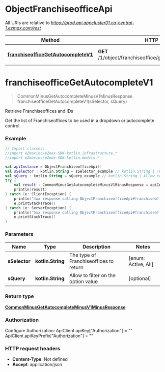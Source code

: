 # ObjectFranchiseofficeApi

All URIs are relative to *https://prod.api.appcluster01.ca-central-1.ezmax.com/rest*

Method | HTTP request | Description
------------- | ------------- | -------------
[**franchiseofficeGetAutocompleteV1**](ObjectFranchiseofficeApi.md#franchiseofficeGetAutocompleteV1) | **GET** /1/object/franchiseoffice/getAutocomplete/{sSelector} | Retrieve Franchiseoffices and IDs


<a name="franchiseofficeGetAutocompleteV1"></a>
# **franchiseofficeGetAutocompleteV1**
> CommonMinusGetAutocompleteMinusV1MinusResponse franchiseofficeGetAutocompleteV1(sSelector, sQuery)

Retrieve Franchiseoffices and IDs

Get the list of Franchiseoffices to be used in a dropdown or autocomplete control.

### Example
```kotlin
// Import classes:
//import eZmaxinc/eZmax-SDK-kotlin.infrastructure.*
//import eZmaxinc/eZmax-SDK-kotlin.models.*

val apiInstance = ObjectFranchiseofficeApi()
val sSelector : kotlin.String = sSelector_example // kotlin.String | The type of Franchiseoffices to return
val sQuery : kotlin.String = sQuery_example // kotlin.String | Allow to filter on the option value
try {
    val result : CommonMinusGetAutocompleteMinusV1MinusResponse = apiInstance.franchiseofficeGetAutocompleteV1(sSelector, sQuery)
    println(result)
} catch (e: ClientException) {
    println("4xx response calling ObjectFranchiseofficeApi#franchiseofficeGetAutocompleteV1")
    e.printStackTrace()
} catch (e: ServerException) {
    println("5xx response calling ObjectFranchiseofficeApi#franchiseofficeGetAutocompleteV1")
    e.printStackTrace()
}
```

### Parameters

Name | Type | Description  | Notes
------------- | ------------- | ------------- | -------------
 **sSelector** | **kotlin.String**| The type of Franchiseoffices to return | [enum: Active, All]
 **sQuery** | **kotlin.String**| Allow to filter on the option value | [optional]

### Return type

[**CommonMinusGetAutocompleteMinusV1MinusResponse**](CommonMinusGetAutocompleteMinusV1MinusResponse.md)

### Authorization


Configure Authorization:
    ApiClient.apiKey["Authorization"] = ""
    ApiClient.apiKeyPrefix["Authorization"] = ""

### HTTP request headers

 - **Content-Type**: Not defined
 - **Accept**: application/json

